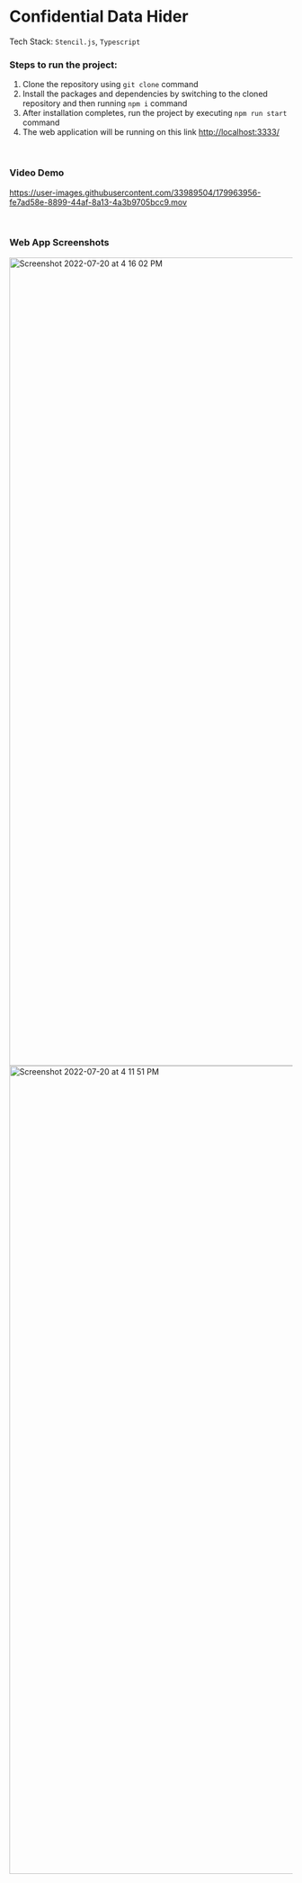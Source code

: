 # Confidential Data Hider

Tech Stack: `Stencil.js`, `Typescript`

### Steps to run the project:
1. Clone the repository using `git clone` command
2. Install the packages and dependencies by switching to the cloned repository and then running `npm i` command
3. After installation completes, run the project by executing `npm run start` command
4. The web application will be running on this link [http://localhost:3333/](http://localhost:3333/)

<br />

### Video Demo

https://user-images.githubusercontent.com/33989504/179963956-fe7ad58e-8899-44af-8a13-4a3b9705bcc9.mov

<br />

### Web App Screenshots
<img width="1438" alt="Screenshot 2022-07-20 at 4 16 02 PM" src="https://user-images.githubusercontent.com/33989504/179963858-f99e0739-b1f1-4f66-b03f-1ce6a075f073.png">

<img width="1438" alt="Screenshot 2022-07-20 at 4 11 51 PM" src="https://user-images.githubusercontent.com/33989504/179963753-905b6138-c176-417e-bab3-daa62a79c8a5.png">
